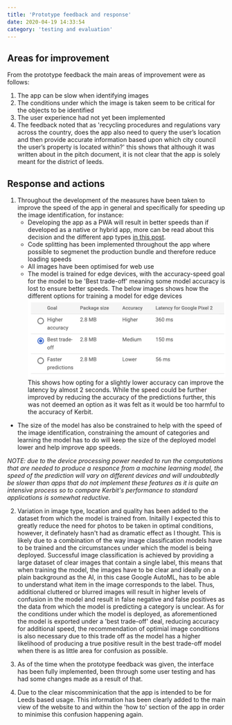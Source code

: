 ```yaml
---
title: 'Prototype feedback and response'
date: 2020-04-19 14:33:54
category: 'testing and evaluation'
---
```


## Areas for improvement

From the prototype feedback the main areas of improvement were as follows:

1. The app can be slow when identifying images
2. The conditions under which the image is taken seem to be critical for the objects to be identified
3. The user experience had not yet been implemented
4. The feedback noted that as 'recycling procedures and regulations vary across the country, does the app also need to query the user’s location and then provide accurate information based upon which city council the user’s property is located within?' this shows that although it was written about in the pitch document, it is not clear that the app is solely meant for the district of leeds.

## Response and actions

1. Throughout the development of the measures have been taken to improve the speed of the app in general and specifically for speeding up the image identification, for instance:
   - Developing the app as a PWA will result in better speeds than if developed as a native or hybrid app, more can be read about this decision and the different app types [in this post](https://blog.samroebuck.dev/literature-review/app-type/).
   - Code splitting has been implemented throughout the app where possible to segmenet the production bundle and therefore reduce loading speeds
   - All images have been optimised for web use
   - The model is trained for edge devices, with the accuracy-speed goal for the model to be 'Best trade-off' meaning some model accuracy is lost to ensure better speeds. The below images shows how the different options for training a model for edge devices
     ![Model accuracy and speed options](../images/model-speed.png)
     This shows how opting for a slightly lower accuracy can improve the latency by almost 2 seconds. While the speed could be further improved by reducing the accuracy of the predictions further, this was not deemed an option as it was felt as it would be too harmful to the accuracy of Kerbit.

- The size of the model has also be constrained to help with the speed of the image identification, constraining the amount of categories and learning the model has to do will keep the size of the deployed model lower and help improve app speeds.

_NOTE: due to the device processing power needed to run the computations that are needed to produce a responce from a machine learning model, the speed of the prediction will vary on different devices and will undoubtedly be slower than apps that do not implement these features as it is quite an intensive process so to compare Kerbit's performance to standard applications is somewhat reductive._

2. Variation in image type, location and quality has been added to the dataset from which the model is trained from. Initailly I expected this to greatly reduce the need for photos to be taken in optimal conditions, however, it definately hasn't had as dramatic effect as I thought. This is likely due to a combination of the way image classification models have to be trained and the circumstances under which the model is being deployed. Successful image classification is achieved by providing a large dataset of clear images that contain a single label, this means that when training the model, the images have to be clear and ideally on a plain background as the AI, in this case Google AutoML, has to be able to understand what item in the image corresponds to the label. Thus, additional cluttered or blurred images will result in higher levels of confusion in the model and result in false negative and false positives as the data from which the model is predicting a category is unclear. As for the conditions under which the model is deployed, as aforementioned the model is exported under a 'best trade-off' deal, reducing accuracy for additional speed, the recommendation of optimial image conditions is also necessary due to this trade off as the model has a higher likelihood of producing a true positive result in the best trade-off model when there is as little area for confusion as possible.

3. As of the time when the prototype feedback was given, the interface has been fully implemented, been through some user testing and has had some changes made as a result of that.

4. Due to the clear miscomminication that the app is intended to be for Leeds based usage. This information has been clearly added to the main view of the website to and within the 'how to' section of the app in order to minimise this confusion happening again.
